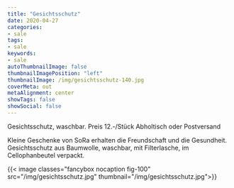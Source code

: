 ```yaml
---
title: "Gesichtsschutz"
date: 2020-04-27
categories:
- sale
tags:
- sale
keywords:
- sale
autoThumbnailImage: false
thumbnailImagePosition: "left"
thumbnailImage: /img/gesichtsschutz-140.jpg
coverMeta: out
metaAlignment: center
showTags: false
showSocial: false
---
```

Gesichtsschutz, waschbar. Preis 12.-/Stück Abholtisch oder Postversand

<!--more-->
Kleine Geschenke von SoRa erhalten die Freundschaft und die Gesundheit. Gesichtsschutz aus Baumwolle, waschbar, mit Filterlasche, im Cellophanbeutel verpackt.

<p>{{< image classes="fancybox nocaption fig-100" src="/img/gesichtsschutz.jpg" thumbnail="/img/gesichtsschutz.jpg">}}
